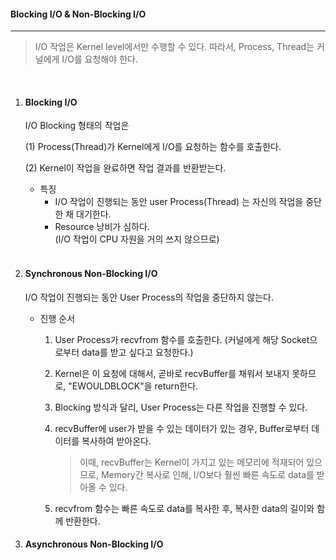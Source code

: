 #### Blocking I/O & Non-Blocking I/O

---

> I/O 작업은 Kernel level에서만 수행할 수 있다. 따라서, Process, Thread는 커널에게 I/O를 요청해야 한다.

<br>

1. #### Blocking I/O

   I/O Blocking 형태의 작업은 

   (1) Process(Thread)가 Kernel에게 I/O를 요청하는 함수를 호출한다.

   (2) Kernel이 작업을 완료하면 작업 결과를 반환받는다.

   

   * 특징
     * I/O 작업이 진행되는 동안 user Process(Thread) 는 자신의 작업을 중단한 채 대기한다.
     * Resource 낭비가 심하다. <br>(I/O 작업이 CPU 자원을 거의 쓰지 않으므로)

   <br>

2. #### Synchronous Non-Blocking I/O

   I/O 작업이 진행되는 동안 User Process의 작업을 중단하지 않는다.

   * 진행 순서

     1. User Process가 recvfrom 함수를 호출한다. (커널에게 해당 Socket으로부터 data를 받고 싶다고 요청한다.)

     2. Kernel은 이 요청에 대해서, 곧바로 recvBuffer를 채워서 보내지 못하므로, "EWOULDBLOCK"을 return한다.

     3. Blocking 방식과 달리, User Process는 다른 작업을 진행할 수 있다.

     4. recvBuffer에 user가 받을 수 있는 데이터가 있는 경우, Buffer로부터 데이터를 복사하여 받아온다.

        > 이때, recvBuffer는 Kernel이 가지고 있는 메모리에 적재되어 있으므로, Memory간 복사로 인해, I/O보다 훨씬 빠른 속도로 data를 받아올 수 있다.

     5. recvfrom 함수는 빠른 속도로 data를 복사한 후, 복사한 data의 길이와 함께 반환한다.

3. #### Asynchronous Non-Blocking I/O

  




